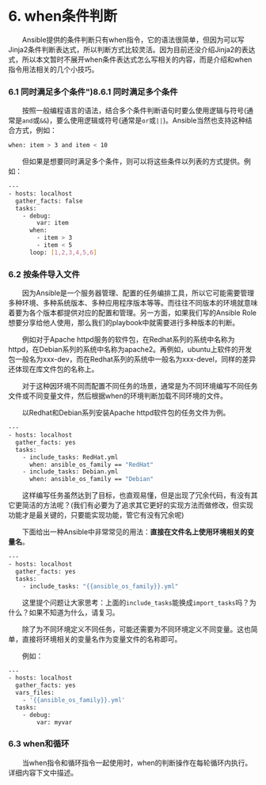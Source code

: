 # 6. when条件判断

　　Ansible提供的条件判断只有when指令，它的语法很简单，但因为可以写Jinja2条件判断表达式，所以判断方式比较灵活。因为目前还没介绍Jinja2的表达式，所以本文暂时不展开when条件表达式怎么写相关的内容，而是介绍和when指令用法相关的几个小技巧。

### 6.1 同时满足多个条件")8.6.1 同时满足多个条件

　　按照一般编程语言的语法，结合多个条件判断语句时要么使用逻辑与符号(通常是`and`​或`&&`​)，要么使用逻辑或符号(通常是`or`​或`||`​)。Ansible当然也支持这种结合方式，例如：

```bash
when: item > 3 and item < 10

```

　　但如果是想要同时满足多个条件，则可以将这些条件以列表的方式提供。例如：

```bash
---
- hosts: localhost
  gather_facts: false
  tasks: 
    - debug: 
        var: item
      when:
        - item > 3
        - item < 5
      loop: [1,2,3,4,5,6]

```

### 6.2 按条件导入文件

　　因为Ansible是一个服务器管理、配置的任务编排工具，所以它可能需要管理多种环境、多种系统版本、多种应用程序版本等等。而往往不同版本的环境就意味着要为各个版本都提供对应的配置和管理。另一方面，如果我们写的Ansible Role想要分享给他人使用，那么我们的playbook中就需要进行多种版本的判断。

　　例如对于Apache httpd服务的软件包，在Redhat系列的系统中名称为httpd，在Debian系列的系统中名称为apache2。再例如，ubuntu上软件的开发包一般名为xxx-dev，而在Redhat系列的系统中一般名为xxx-devel，同样的差异还体现在库文件包的名称上。

　　对于这种因环境不同而配置不同任务的场景，通常是为不同环境编写不同任务文件或不同变量文件，然后根据when的环境判断加载不同环境的文件。

　　以Redhat和Debian系列安装Apache httpd软件包的任务文件为例。

```bash
---
- hosts: localhost
  gather_facts: yes
  tasks:
    - include_tasks: RedHat.yml
      when: ansible_os_family == "RedHat"
    - include_tasks: Debian.yml
      when: ansible_os_family == "Debian"

```

　　这样编写任务虽然达到了目标，也直观易懂，但是出现了冗余代码，有没有其它更简洁的方法呢？(我们有必要为了追求其它更好的实现方法而做修改，但实现功能才是最关键的，只要能实现功能，管它有没有冗余呢)

　　下面给出一种Ansible中非常常见的用法：**直接在文件名上使用环境相关的变量名**。

```bash
---
- hosts: localhost
  gather_facts: yes
  tasks:
    - include_tasks: "{{ansible_os_family}}.yml"

```

　　这里提个问题让大家思考：上面的`include_tasks`​能换成`import_tasks`​吗？为什么？如果不知道为什么，请复习。

　　除了为不同环境定义不同任务，可能还需要为不同环境定义不同变量。这也简单，直接将环境相关的变量名作为变量文件的名称即可。

　　例如：

```bash
---
- hosts: localhost
  gather_facts: yes
  vars_files:
    - '{{ansible_os_family}}.yml'
  tasks:
    - debug:
        var: myvar

```

### 6.3 when和循环

　　当when指令和循环指令一起使用时，when的判断操作在每轮循环内执行。详细内容下文中描述。
